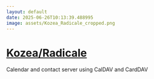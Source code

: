 ```yaml
---
layout: default
date: 2025-06-26T10:13:39.488995
image: assets/Kozea_Radicale_cropped.png
---
```


# [Kozea/Radicale](https://github.com/Kozea/Radicale)

Calendar and contact server using CalDAV and CardDAV
